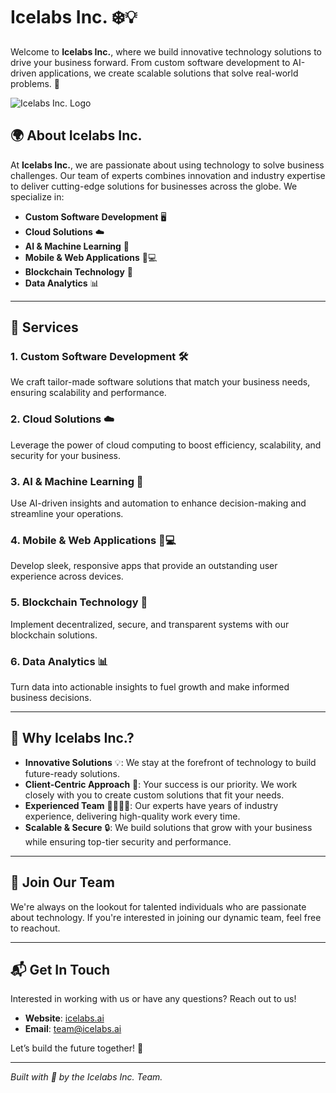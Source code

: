 # Icelabs Inc. ❄️💡

Welcome to **Icelabs Inc.**, where we build innovative technology solutions to drive your business forward. From custom software development to AI-driven applications, we create scalable solutions that solve real-world problems. 🚀

![Icelabs Inc. Logo](https://your-logo-url.com)

## 🌍 About Icelabs Inc.

At **Icelabs Inc.**, we are passionate about using technology to solve business challenges. Our team of experts combines innovation and industry expertise to deliver cutting-edge solutions for businesses across the globe. We specialize in:

- **Custom Software Development** 🖥️
- **Cloud Solutions** ☁️
- **AI & Machine Learning** 🤖
- **Mobile & Web Applications** 📱💻
- **Blockchain Technology** 🔗
- **Data Analytics** 📊

---

## 🚀 Services

### 1. **Custom Software Development** 🛠️
We craft tailor-made software solutions that match your business needs, ensuring scalability and performance.

### 2. **Cloud Solutions** ☁️
Leverage the power of cloud computing to boost efficiency, scalability, and security for your business.

### 3. **AI & Machine Learning** 🤖
Use AI-driven insights and automation to enhance decision-making and streamline your operations.

### 4. **Mobile & Web Applications** 📱💻
Develop sleek, responsive apps that provide an outstanding user experience across devices.

### 5. **Blockchain Technology** 🔗
Implement decentralized, secure, and transparent systems with our blockchain solutions.

### 6. **Data Analytics** 📊
Turn data into actionable insights to fuel growth and make informed business decisions.

---

## 🌟 Why Icelabs Inc.?

- **Innovative Solutions** 💡: We stay at the forefront of technology to build future-ready solutions.
- **Client-Centric Approach** 🎯: Your success is our priority. We work closely with you to create custom solutions that fit your needs.
- **Experienced Team** 👨‍💻👩‍💻: Our experts have years of industry experience, delivering high-quality work every time.
- **Scalable & Secure** 🔒: We build solutions that grow with your business while ensuring top-tier security and performance.

---

## 💼 Join Our Team

We're always on the lookout for talented individuals who are passionate about technology. If you're interested in joining our dynamic team, feel free to reachout.

---

## 📬 Get In Touch

Interested in working with us or have any questions? Reach out to us!

- **Website**: [icelabs.ai](https://icelabs.ai)
- **Email**: team@icelabs.ai

Let’s build the future together! 🚀

---

*Built with 💙 by the Icelabs Inc. Team.*
